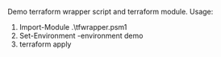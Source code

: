 Demo terraform wrapper script and terraform module. 
Usage: 
1. Import-Module .\tfwrapper.psm1 
2. Set-Environment -environment demo 
3. terraform apply